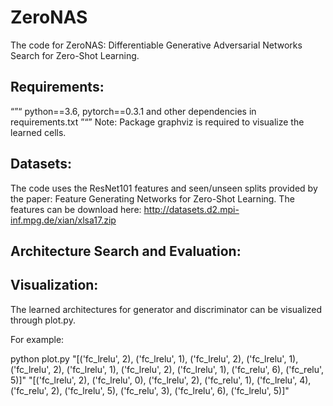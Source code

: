 # ZeroNAS
The code for ZeroNAS: Differentiable Generative Adversarial Networks Search for Zero-Shot Learning.
## Requirements:
“”“
python==3.6, pytorch==0.3.1 and other dependencies in requirements.txt
”“”
Note: Package graphviz is required to visualize the learned cells.
## Datasets:
The code uses the ResNet101 features and seen/unseen splits provided by the paper: Feature Generating Networks for Zero-Shot Learning.
The features can be download here: http://datasets.d2.mpi-inf.mpg.de/xian/xlsa17.zip
## Architecture Search and Evaluation:
## Visualization:
The learned architectures for generator and discriminator can be visualized through plot.py. 

For example:

python plot.py "[('fc_lrelu', 2), ('fc_lrelu', 1), ('fc_lrelu', 2), ('fc_lrelu', 1), ('fc_lrelu', 2), ('fc_lrelu', 1), ('fc_lrelu', 2), ('fc_lrelu', 1), ('fc_relu', 6), ('fc_relu', 5)]" "[('fc_lrelu', 2), ('fc_lrelu', 0), ('fc_lrelu', 2), ('fc_relu', 1), ('fc_lrelu', 4), ('fc_relu', 2), ('fc_lrelu', 5), ('fc_relu', 3), ('fc_lrelu', 6), ('fc_lrelu', 5)]"

